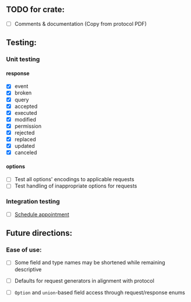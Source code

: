 
## TODO for crate:
- [ ] Comments & documentation (Copy from protocol PDF)


## Testing:

### Unit testing

#### response
- [x] event
- [x] broken
- [x] query
- [x] accepted
- [x] executed
- [x] modified
- [x] permission
- [x] rejected
- [x] replaced
- [x] updated
- [x] canceled

#### options
- [ ] Test all options' encodings to applicable requests
- [ ] Test handling of inappropriate options for requests

### Integration testing
- [ ] [Schedule appointment](https://www.nasdaqtrader.com/Trader.aspx?id=TestingFacility)


## Future directions:
### Ease of use:
- [ ] Some field and type names may be shortened while remaining descriptive
- [ ] Defaults for request generators in alignment with protocol
- [ ] `Option` and `union`-based field access through request/response enums

